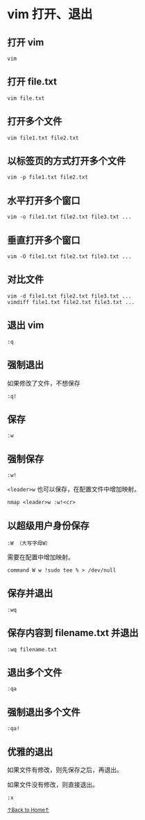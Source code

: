 # vim 打开、退出

## 打开 vim

```
vim
```

## 打开 file.txt

```
vim file.txt
```

## 打开多个文件

```
vim file1.txt file2.txt
```

## 以标签页的方式打开多个文件

```
vim -p file1.txt file2.txt
```

## 水平打开多个窗口

```
vim -o file1.txt file2.txt file3.txt ...
```

## 垂直打开多个窗口

```
vim -O file1.txt file2.txt file3.txt ...
```

## 对比文件

```
vim -d file1.txt file2.txt file3.txt ...
vimdiff file1.txt file2.txt file3.txt ...
```

## 退出 vim

```
:q
```

## 强制退出

如果修改了文件，不想保存

```
:q!
```

## 保存

```
:w
```

## 强制保存

```
:w!
```

`<leader>w` 也可以保存，在配置文件中增加映射。

```
nmap <leader>w :w!<cr>
```

## 以超级用户身份保存

```
:W （大写字母W）
```

需要在配置中增加映射。

```
command W w !sudo tee % > /dev/null
```

## 保存并退出

```
:wq
```

## 保存内容到 filename.txt 并退出

```
:wq filename.txt
```

## 退出多个文件

```
:qa
```

## 强制退出多个文件

```
:qa!
```

## 优雅的退出

如果文件有修改，则先保存之后，再退出。

如果文件没有修改，则直接退出。

```
:x
```

<a href='https://github.com/MDGSF/MyVim'><small>↑Back to Home↑</small></a>

